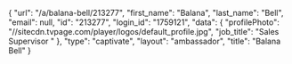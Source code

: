 {
    "url": "\/a\/balana-bell\/213277",
    "first_name": "Balana",
    "last_name": "Bell",
    "email": null,
    "id": "213277",
    "login_id": "1759121",
    "data": {
        "profilePhoto": "\/\/sitecdn.tvpage.com\/player\/logos\/default_profile.jpg",
        "job_title": "Sales Supervisor "
    },
    "type": "captivate",
    "layout": "ambassador",
    "title": "Balana Bell"
}